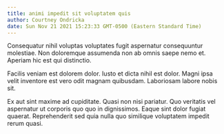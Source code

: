 ```yaml
---
title: animi impedit sit voluptatem quis
author: Courtney Ondricka
date: Sun Nov 21 2021 15:23:33 GMT-0500 (Eastern Standard Time)
---
```

Consequatur nihil voluptas voluptates fugit aspernatur consequuntur molestiae. Non doloremque assumenda non ab omnis saepe nemo et. Aperiam hic est qui distinctio.

 Facilis veniam est dolorem dolor. Iusto et dicta nihil est dolor. Magni ipsa velit inventore est vero odit magnam quibusdam. Laboriosam labore nobis sit.

 Ex aut sint maxime ad cupiditate. Quasi non nisi pariatur. Quo veritatis vel aspernatur ut corporis quo quo in dignissimos. Eaque sint dolor fugiat quaerat. Reprehenderit sed quia nulla quo similique voluptatem impedit rerum quasi.